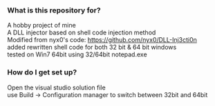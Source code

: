 ### What is this repository for? ###

A hobby project of mine <br>
A DLL injector based on shell code injection method <br>
Modified from nyx0's code: https://github.com/nyx0/DLL-Inj3cti0n <br>
added rewritten shell code for both 32 bit & 64 bit windows <br>
tested on Win7 64bit using 32/64bit notepad.exe <br>

### How do I get set up? ###
Open the visual studio solution file <br>
use Build -> Configuration manager to switch between 32bit and 64bit <br>



